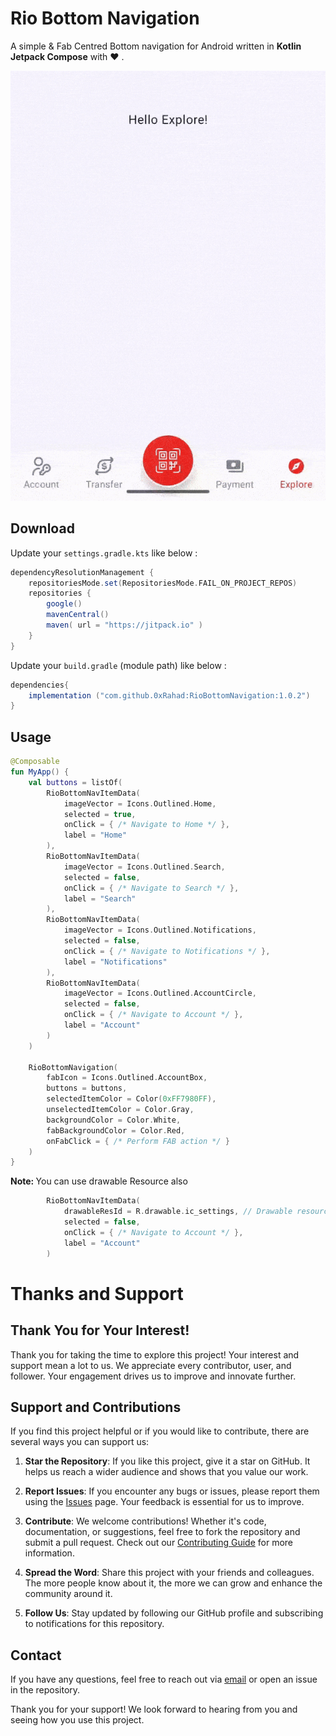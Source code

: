 # Rio Bottom Navigation

A simple & Fab Centred Bottom navigation for Android written in **Kotlin Jetpack Compose** with ♥ .

![](https://github.com/0xRahad/RioBottomNavigation/blob/main/my.gif)


## Download

Update your `settings.gradle.kts` like below :

```groovy
dependencyResolutionManagement {
    repositoriesMode.set(RepositoriesMode.FAIL_ON_PROJECT_REPOS)
    repositories {
        google()
        mavenCentral()
        maven( url = "https://jitpack.io" )
    }
}
```

Update your `build.gradle` (module path) like below :

```groovy
dependencies{
    implementation ("com.github.0xRahad:RioBottomNavigation:1.0.2")
}
```


## Usage

```kotlin
@Composable
fun MyApp() {
    val buttons = listOf(
        RioBottomNavItemData(
            imageVector = Icons.Outlined.Home,
            selected = true,
            onClick = { /* Navigate to Home */ },
            label = "Home"
        ),
        RioBottomNavItemData(
            imageVector = Icons.Outlined.Search,
            selected = false,
            onClick = { /* Navigate to Search */ },
            label = "Search"
        ),
        RioBottomNavItemData(
            imageVector = Icons.Outlined.Notifications,
            selected = false,
            onClick = { /* Navigate to Notifications */ },
            label = "Notifications"
        ),
        RioBottomNavItemData(
            imageVector = Icons.Outlined.AccountCircle,
            selected = false,
            onClick = { /* Navigate to Account */ },
            label = "Account"
        )
    )

    RioBottomNavigation(
        fabIcon = Icons.Outlined.AccountBox,
        buttons = buttons,
        selectedItemColor = Color(0xFF7980FF),
        unselectedItemColor = Color.Gray,
        backgroundColor = Color.White,
        fabBackgroundColor = Color.Red,
        onFabClick = { /* Perform FAB action */ }
    )
}

```

<b>Note: </b>
You can use drawable Resource also

```kotlin
        RioBottomNavItemData(
            drawableResId = R.drawable.ic_settings, // Drawable resource example
            selected = false,
            onClick = { /* Navigate to Account */ },
            label = "Account"
        )

```



# Thanks and Support

## Thank You for Your Interest!

Thank you for taking the time to explore this project! Your interest and support mean a lot to us. We appreciate every contributor, user, and follower. Your engagement drives us to improve and innovate further.

## Support and Contributions

If you find this project helpful or if you would like to contribute, there are several ways you can support us:

1. **Star the Repository**: If you like this project, give it a star on GitHub. It helps us reach a wider audience and shows that you value our work.

2. **Report Issues**: If you encounter any bugs or issues, please report them using the [Issues](https://github.com/yourusername/yourproject/issues) page. Your feedback is essential for us to improve.

3. **Contribute**: We welcome contributions! Whether it's code, documentation, or suggestions, feel free to fork the repository and submit a pull request. Check out our [Contributing Guide](CONTRIBUTING.md) for more information.

4. **Spread the Word**: Share this project with your friends and colleagues. The more people know about it, the more we can grow and enhance the community around it.

5. **Follow Us**: Stay updated by following our GitHub profile and subscribing to notifications for this repository. 

## Contact

If you have any questions, feel free to reach out via [email](mailto:haxorrahad@gmail.com) or open an issue in the repository.

Thank you for your support! We look forward to hearing from you and seeing how you use this project.
